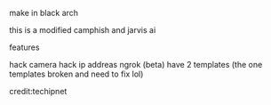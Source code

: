 make in black arch



this is a modified camphish and jarvis ai

features

hack camera
hack ip addreas
ngrok (beta)
have 2 templates (the one templates broken and need to fix lol)

credit:techipnet
